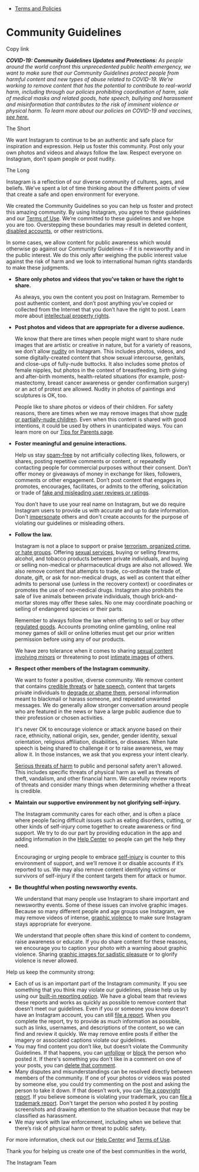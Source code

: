 *   [Terms and Policies](https://help.instagram.com/1417489251945243/?helpref=breadcrumb)

Community Guidelines
====================

Copy link

_**COVID-19: Community Guidelines Updates and Protections:** As people around the world confront this unprecedented public health emergency, we want to make sure that our Community Guidelines protect people from harmful content and new types of abuse related to COVID-19. We’re working to remove content that has the potential to contribute to real-world harm, including through our policies prohibiting coordination of harm, sale of medical masks and related goods, hate speech, bullying and harassment and misinformation that contributes to the risk of imminent violence or physical harm. To learn more about our policies on COVID-19 and vaccines, [see here.](https://help.instagram.com/697825587576762?helpref=faq_content)_

The Short

We want Instagram to continue to be an authentic and safe place for inspiration and expression. Help us foster this community. Post only your own photos and videos and always follow the law. Respect everyone on Instagram, don’t spam people or post nudity.

The Long

Instagram is a reflection of our diverse community of cultures, ages, and beliefs. We’ve spent a lot of time thinking about the different points of view that create a safe and open environment for everyone.

We created the Community Guidelines so you can help us foster and protect this amazing community. By using Instagram, you agree to these guidelines and our [Terms of Use](https://www.instagram.com/legal/terms). We’re committed to these guidelines and we hope you are too. Overstepping these boundaries may result in deleted content, [disabled accounts](https://help.instagram.com/366993040048856?helpref=faq_content), or other restrictions.

In some cases, we allow content for public awareness which would otherwise go against our Community Guidelines – if it is newsworthy and in the public interest. We do this only after weighing the public interest value against the risk of harm and we look to international human rights standards to make these judgments.

*   **Share only photos and videos that you’ve taken or have the right to share.**
    
    As always, you own the content you post on Instagram. Remember to post authentic content, and don’t post anything you’ve copied or collected from the Internet that you don’t have the right to post. Learn more about [intellectual property rights](https://help.instagram.com/126382350847838?helpref=faq_content).
    
*   **Post photos and videos that are appropriate for a diverse audience.**
    
    We know that there are times when people might want to share nude images that are artistic or creative in nature, but for a variety of reasons, we don’t allow [nudity](https://l.instagram.com/?u=https%3A%2F%2Fwww.facebook.com%2Fcommunitystandards%2Fadult_nudity_sexual_activity&e=AT2tEc3G95J92mAHcCAVzDHZLIGZfKByw1zoof1aNtKyUfjB1ultVetCbhGz3Z3guxQCCkA1PKQpjseEvAkfTlYw_-KJX3vjXuwbrQzmWNn03zoXufWi93WWJkVnw08tb3IugODySFbjmS1GmPOi6Us6JlJmlqeO33UJeQ) on Instagram. This includes photos, videos, and some digitally-created content that show sexual intercourse, genitals, and close-ups of fully-nude buttocks. It also includes some photos of female nipples, but photos in the context of breastfeeding, birth giving and after-birth moments, health-related situations (for example, post-mastectomy, breast cancer awareness or gender confirmation surgery) or an act of protest are allowed. Nudity in photos of paintings and sculptures is OK, too.
    
    People like to share photos or videos of their children. For safety reasons, there are times when we may remove images that show [nude or partially-nude children](https://l.instagram.com/?u=https%3A%2F%2Fwww.facebook.com%2Fcommunitystandards%2Fchild_nudity_sexual_exploitation&e=AT2tEc3G95J92mAHcCAVzDHZLIGZfKByw1zoof1aNtKyUfjB1ultVetCbhGz3Z3guxQCCkA1PKQpjseEvAkfTlYw_-KJX3vjXuwbrQzmWNn03zoXufWi93WWJkVnw08tb3IugODySFbjmS1GmPOi6Us6JlJmlqeO33UJeQ). Even when this content is shared with good intentions, it could be used by others in unanticipated ways. You can learn more on our [Tips for Parents page](https://help.instagram.com/154475974694511/?helpref=faq_content).
    
*   **Foster meaningful and genuine interactions.**
    
    Help us stay [spam-free](https://l.instagram.com/?u=https%3A%2F%2Fwww.facebook.com%2Fcommunitystandards%2Fspam&e=AT2tEc3G95J92mAHcCAVzDHZLIGZfKByw1zoof1aNtKyUfjB1ultVetCbhGz3Z3guxQCCkA1PKQpjseEvAkfTlYw_-KJX3vjXuwbrQzmWNn03zoXufWi93WWJkVnw08tb3IugODySFbjmS1GmPOi6Us6JlJmlqeO33UJeQ) by not artificially collecting likes, followers, or shares, posting repetitive comments or content, or repeatedly contacting people for commercial purposes without their consent. Don’t offer money or giveaways of money in exchange for likes, followers, comments or other engagement. Don’t post content that engages in, promotes, encourages, facilitates, or admits to the offering, solicitation or trade of [fake and misleading user reviews or ratings](https://l.instagram.com/?u=https%3A%2F%2Fwww.facebook.com%2Fcommunitystandards%2Ffraud_deception&e=AT2tEc3G95J92mAHcCAVzDHZLIGZfKByw1zoof1aNtKyUfjB1ultVetCbhGz3Z3guxQCCkA1PKQpjseEvAkfTlYw_-KJX3vjXuwbrQzmWNn03zoXufWi93WWJkVnw08tb3IugODySFbjmS1GmPOi6Us6JlJmlqeO33UJeQ).
    
    You don’t have to use your real name on Instagram, but we do require Instagram users to provide us with accurate and up to date information. Don't [impersonate](https://l.instagram.com/?u=https%3A%2F%2Fwww.facebook.com%2Fcommunitystandards%2Fmisrepresentation&e=AT2tEc3G95J92mAHcCAVzDHZLIGZfKByw1zoof1aNtKyUfjB1ultVetCbhGz3Z3guxQCCkA1PKQpjseEvAkfTlYw_-KJX3vjXuwbrQzmWNn03zoXufWi93WWJkVnw08tb3IugODySFbjmS1GmPOi6Us6JlJmlqeO33UJeQ) others and don't create accounts for the purpose of violating our guidelines or misleading others.
    
*   **Follow the law.**
    
    Instagram is not a place to support or praise [terrorism, organized crime, or hate groups](https://l.instagram.com/?u=https%3A%2F%2Fwww.facebook.com%2Fcommunitystandards%2Fdangerous_individuals_organizations&e=AT2tEc3G95J92mAHcCAVzDHZLIGZfKByw1zoof1aNtKyUfjB1ultVetCbhGz3Z3guxQCCkA1PKQpjseEvAkfTlYw_-KJX3vjXuwbrQzmWNn03zoXufWi93WWJkVnw08tb3IugODySFbjmS1GmPOi6Us6JlJmlqeO33UJeQ). Offering [sexual services](https://l.instagram.com/?u=https%3A%2F%2Fwww.facebook.com%2Fcommunitystandards%2Fsexual_solicitation&e=AT2tEc3G95J92mAHcCAVzDHZLIGZfKByw1zoof1aNtKyUfjB1ultVetCbhGz3Z3guxQCCkA1PKQpjseEvAkfTlYw_-KJX3vjXuwbrQzmWNn03zoXufWi93WWJkVnw08tb3IugODySFbjmS1GmPOi6Us6JlJmlqeO33UJeQ), buying or selling firearms, alcohol, and tobacco products between private individuals, and buying or selling non-medical or pharmaceutical drugs are also not allowed. We also remove content that attempts to trade, co-ordinate the trade of, donate, gift, or ask for non-medical drugs, as well as content that either admits to personal use (unless in the recovery context) or coordinates or promotes the use of non-medical drugs. Instagram also prohibits the sale of live animals between private individuals, though brick-and-mortar stores may offer these sales. No one may coordinate poaching or selling of endangered species or their parts.
    
    Remember to always follow the law when offering to sell or buy other [regulated goods](https://l.instagram.com/?u=https%3A%2F%2Fwww.facebook.com%2Fcommunitystandards%2Fregulated_goods&e=AT2tEc3G95J92mAHcCAVzDHZLIGZfKByw1zoof1aNtKyUfjB1ultVetCbhGz3Z3guxQCCkA1PKQpjseEvAkfTlYw_-KJX3vjXuwbrQzmWNn03zoXufWi93WWJkVnw08tb3IugODySFbjmS1GmPOi6Us6JlJmlqeO33UJeQ). Accounts promoting online gambling, online real money games of skill or online lotteries must get our prior written permission before using any of our products.
    
    We have zero tolerance when it comes to sharing [sexual content involving minors](https://l.instagram.com/?u=https%3A%2F%2Fwww.facebook.com%2Fcommunitystandards%2Fchild_nudity_sexual_exploitation&e=AT2tEc3G95J92mAHcCAVzDHZLIGZfKByw1zoof1aNtKyUfjB1ultVetCbhGz3Z3guxQCCkA1PKQpjseEvAkfTlYw_-KJX3vjXuwbrQzmWNn03zoXufWi93WWJkVnw08tb3IugODySFbjmS1GmPOi6Us6JlJmlqeO33UJeQ) or threatening to post [intimate images](https://l.instagram.com/?u=https%3A%2F%2Fwww.facebook.com%2Fcommunitystandards%2Fsexual_exploitation_adults&e=AT2tEc3G95J92mAHcCAVzDHZLIGZfKByw1zoof1aNtKyUfjB1ultVetCbhGz3Z3guxQCCkA1PKQpjseEvAkfTlYw_-KJX3vjXuwbrQzmWNn03zoXufWi93WWJkVnw08tb3IugODySFbjmS1GmPOi6Us6JlJmlqeO33UJeQ) of others.
    
*   **Respect other members of the Instagram community.**
    
    We want to foster a positive, diverse community. We remove content that contains [credible threats](https://l.instagram.com/?u=https%3A%2F%2Fwww.facebook.com%2Fcommunitystandards%2Fcredible_violence&e=AT2tEc3G95J92mAHcCAVzDHZLIGZfKByw1zoof1aNtKyUfjB1ultVetCbhGz3Z3guxQCCkA1PKQpjseEvAkfTlYw_-KJX3vjXuwbrQzmWNn03zoXufWi93WWJkVnw08tb3IugODySFbjmS1GmPOi6Us6JlJmlqeO33UJeQ) or [hate speech](https://l.instagram.com/?u=https%3A%2F%2Fwww.facebook.com%2Fcommunitystandards%2Fhate_speech&e=AT2tEc3G95J92mAHcCAVzDHZLIGZfKByw1zoof1aNtKyUfjB1ultVetCbhGz3Z3guxQCCkA1PKQpjseEvAkfTlYw_-KJX3vjXuwbrQzmWNn03zoXufWi93WWJkVnw08tb3IugODySFbjmS1GmPOi6Us6JlJmlqeO33UJeQ), content that targets private individuals to [degrade or shame them](https://l.instagram.com/?u=https%3A%2F%2Fwww.facebook.com%2Fcommunitystandards%2Fbullying&e=AT2tEc3G95J92mAHcCAVzDHZLIGZfKByw1zoof1aNtKyUfjB1ultVetCbhGz3Z3guxQCCkA1PKQpjseEvAkfTlYw_-KJX3vjXuwbrQzmWNn03zoXufWi93WWJkVnw08tb3IugODySFbjmS1GmPOi6Us6JlJmlqeO33UJeQ), personal information meant to blackmail or harass someone, and repeated unwanted messages. We do generally allow stronger conversation around people who are featured in the news or have a large public audience due to their profession or chosen activities.
    
    It's never OK to encourage violence or attack anyone based on their race, ethnicity, national origin, sex, gender, gender identity, sexual orientation, religious affiliation, disabilities, or diseases. When hate speech is being shared to challenge it or to raise awareness, we may allow it. In those instances, we ask that you express your intent clearly.
    
    [Serious threats of harm](https://l.instagram.com/?u=https%3A%2F%2Fwww.facebook.com%2Fcommunitystandards%2Fcredible_violence&e=AT2tEc3G95J92mAHcCAVzDHZLIGZfKByw1zoof1aNtKyUfjB1ultVetCbhGz3Z3guxQCCkA1PKQpjseEvAkfTlYw_-KJX3vjXuwbrQzmWNn03zoXufWi93WWJkVnw08tb3IugODySFbjmS1GmPOi6Us6JlJmlqeO33UJeQ) to public and personal safety aren't allowed. This includes specific threats of physical harm as well as threats of theft, vandalism, and other financial harm. We carefully review reports of threats and consider many things when determining whether a threat is credible.
    
*   **Maintain our supportive environment by not glorifying self-injury.**
    
    The Instagram community cares for each other, and is often a place where people facing difficult issues such as eating disorders, cutting, or other kinds of self-injury come together to create awareness or find support. We try to do our part by providing education in the app and adding information in the [Help Center](https://help.instagram.com/) so people can get the help they need.
    
    Encouraging or urging people to embrace [self-injury](https://l.instagram.com/?u=https%3A%2F%2Fwww.facebook.com%2Fcommunitystandards%2Fsuicide_self_injury_violence&e=AT2tEc3G95J92mAHcCAVzDHZLIGZfKByw1zoof1aNtKyUfjB1ultVetCbhGz3Z3guxQCCkA1PKQpjseEvAkfTlYw_-KJX3vjXuwbrQzmWNn03zoXufWi93WWJkVnw08tb3IugODySFbjmS1GmPOi6Us6JlJmlqeO33UJeQ) is counter to this environment of support, and we’ll remove it or disable accounts if it’s reported to us. We may also remove content identifying victims or survivors of self-injury if the content targets them for attack or humor.
    
*   **Be thoughtful when posting newsworthy events.**
    
    We understand that many people use Instagram to share important and newsworthy events. Some of these issues can involve graphic images. Because so many different people and age groups use Instagram, we may remove videos of intense, [graphic violence](https://l.instagram.com/?u=https%3A%2F%2Fwww.facebook.com%2Fcommunitystandards%2Fgraphic_violence&e=AT2tEc3G95J92mAHcCAVzDHZLIGZfKByw1zoof1aNtKyUfjB1ultVetCbhGz3Z3guxQCCkA1PKQpjseEvAkfTlYw_-KJX3vjXuwbrQzmWNn03zoXufWi93WWJkVnw08tb3IugODySFbjmS1GmPOi6Us6JlJmlqeO33UJeQ) to make sure Instagram stays appropriate for everyone.
    
    We understand that people often share this kind of content to condemn, raise awareness or educate. If you do share content for these reasons, we encourage you to caption your photo with a warning about graphic violence. Sharing [graphic images for sadistic pleasure](https://l.instagram.com/?u=https%3A%2F%2Fwww.facebook.com%2Fcommunitystandards%2Fcruel_insensitive&e=AT2tEc3G95J92mAHcCAVzDHZLIGZfKByw1zoof1aNtKyUfjB1ultVetCbhGz3Z3guxQCCkA1PKQpjseEvAkfTlYw_-KJX3vjXuwbrQzmWNn03zoXufWi93WWJkVnw08tb3IugODySFbjmS1GmPOi6Us6JlJmlqeO33UJeQ) or to glorify violence is never allowed.
    

Help us keep the community strong:

*   Each of us is an important part of the Instagram community. If you see something that you think may violate our guidelines, please help us by using our [built-in reporting option](https://help.instagram.com/165828726894770?helpref=faq_content). We have a global team that reviews these reports and works as quickly as possible to remove content that doesn’t meet our guidelines. Even if you or someone you know doesn’t have an Instagram account, you can still [file a report](https://help.instagram.com/contact/383679321740945). When you complete the report, try to provide as much information as possible, such as links, usernames, and descriptions of the content, so we can find and review it quickly. We may remove entire posts if either the imagery or associated captions violate our guidelines.
*   You may find content you don’t like, but doesn’t violate the Community Guidelines. If that happens, you can [unfollow](https://help.instagram.com/286340048138725?helpref=faq_content) or [block](https://help.instagram.com/426700567389543/?helpref=faq_content) the person who posted it. If there's something you don't like in a comment on one of your posts, you can [delete that comment](https://help.instagram.com/289098941190483?helpref=faq_content).
*   Many disputes and misunderstandings can be resolved directly between members of the community. If one of your photos or videos was posted by someone else, you could try commenting on the post and asking the person to take it down. If that doesn’t work, you can [file a copyright report](https://help.instagram.com/126382350847838?helpref=faq_content). If you believe someone is violating your trademark, you can [file a trademark report](https://help.instagram.com/222826637847963?helpref=faq_content). Don't target the person who posted it by posting screenshots and drawing attention to the situation because that may be classified as harassment.
*   We may work with law enforcement, including when we believe that there’s risk of physical harm or threat to public safety.

For more information, check out our [Help Center](https://help.instagram.com/) and [Terms of Use](https://l.instagram.com/?u=http%3A%2F%2Finstagram.com%2Flegal%2Fterms%2F%23&e=AT2tEc3G95J92mAHcCAVzDHZLIGZfKByw1zoof1aNtKyUfjB1ultVetCbhGz3Z3guxQCCkA1PKQpjseEvAkfTlYw_-KJX3vjXuwbrQzmWNn03zoXufWi93WWJkVnw08tb3IugODySFbjmS1GmPOi6Us6JlJmlqeO33UJeQ).

Thank you for helping us create one of the best communities in the world,

The Instagram Team